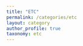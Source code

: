 ```yaml
---
title: "ETC"
permalink: /categories/etc
layout: category
author_profile: true
taxonomy: etc
---
```

